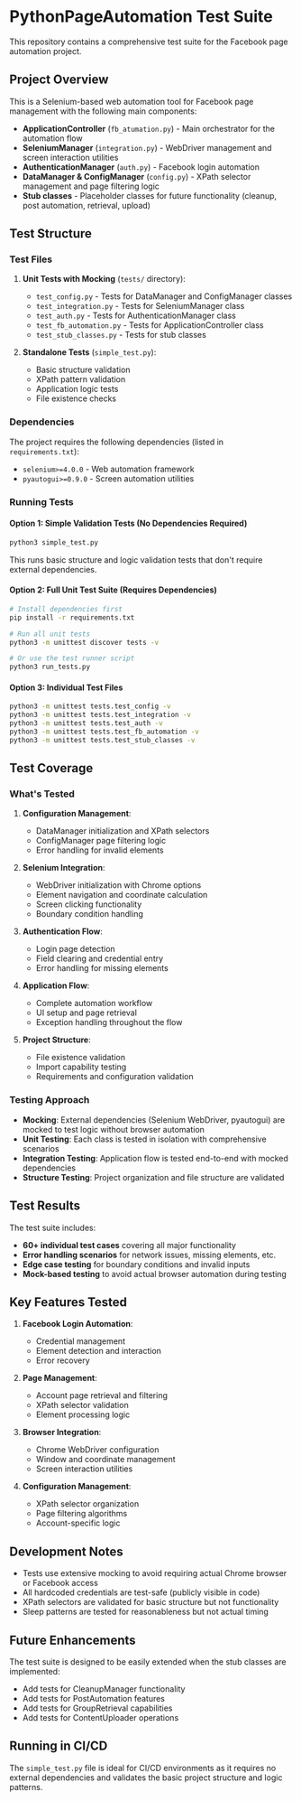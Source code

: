 # PythonPageAutomation Test Suite

This repository contains a comprehensive test suite for the Facebook page automation project.

## Project Overview

This is a Selenium-based web automation tool for Facebook page management with the following main components:

- **ApplicationController** (`fb_atumation.py`) - Main orchestrator for the automation flow
- **SeleniumManager** (`integration.py`) - WebDriver management and screen interaction utilities  
- **AuthenticationManager** (`auth.py`) - Facebook login automation
- **DataManager & ConfigManager** (`config.py`) - XPath selector management and page filtering logic
- **Stub classes** - Placeholder classes for future functionality (cleanup, post automation, retrieval, upload)

## Test Structure

### Test Files

1. **Unit Tests with Mocking** (`tests/` directory):
   - `test_config.py` - Tests for DataManager and ConfigManager classes
   - `test_integration.py` - Tests for SeleniumManager class
   - `test_auth.py` - Tests for AuthenticationManager class
   - `test_fb_automation.py` - Tests for ApplicationController class
   - `test_stub_classes.py` - Tests for stub classes

2. **Standalone Tests** (`simple_test.py`):
   - Basic structure validation
   - XPath pattern validation
   - Application logic tests
   - File existence checks

### Dependencies

The project requires the following dependencies (listed in `requirements.txt`):
- `selenium>=4.0.0` - Web automation framework
- `pyautogui>=0.9.0` - Screen automation utilities

### Running Tests

#### Option 1: Simple Validation Tests (No Dependencies Required)
```bash
python3 simple_test.py
```

This runs basic structure and logic validation tests that don't require external dependencies.

#### Option 2: Full Unit Test Suite (Requires Dependencies)
```bash
# Install dependencies first
pip install -r requirements.txt

# Run all unit tests
python3 -m unittest discover tests -v

# Or use the test runner script
python3 run_tests.py
```

#### Option 3: Individual Test Files
```bash
python3 -m unittest tests.test_config -v
python3 -m unittest tests.test_integration -v  
python3 -m unittest tests.test_auth -v
python3 -m unittest tests.test_fb_automation -v
python3 -m unittest tests.test_stub_classes -v
```

## Test Coverage

### What's Tested

1. **Configuration Management**:
   - DataManager initialization and XPath selectors
   - ConfigManager page filtering logic
   - Error handling for invalid elements

2. **Selenium Integration**:
   - WebDriver initialization with Chrome options
   - Element navigation and coordinate calculation
   - Screen clicking functionality
   - Boundary condition handling

3. **Authentication Flow**:
   - Login page detection
   - Field clearing and credential entry
   - Error handling for missing elements

4. **Application Flow**:
   - Complete automation workflow
   - UI setup and page retrieval
   - Exception handling throughout the flow

5. **Project Structure**:
   - File existence validation
   - Import capability testing
   - Requirements and configuration validation

### Testing Approach

- **Mocking**: External dependencies (Selenium WebDriver, pyautogui) are mocked to test logic without browser automation
- **Unit Testing**: Each class is tested in isolation with comprehensive scenarios
- **Integration Testing**: Application flow is tested end-to-end with mocked dependencies
- **Structure Testing**: Project organization and file structure are validated

## Test Results

The test suite includes:
- **60+ individual test cases** covering all major functionality
- **Error handling scenarios** for network issues, missing elements, etc.
- **Edge case testing** for boundary conditions and invalid inputs
- **Mock-based testing** to avoid actual browser automation during testing

## Key Features Tested

1. **Facebook Login Automation**:
   - Credential management
   - Element detection and interaction
   - Error recovery

2. **Page Management**:
   - Account page retrieval and filtering
   - XPath selector validation
   - Element processing logic

3. **Browser Integration**:
   - Chrome WebDriver configuration
   - Window and coordinate management
   - Screen interaction utilities

4. **Configuration Management**:
   - XPath selector organization
   - Page filtering algorithms
   - Account-specific logic

## Development Notes

- Tests use extensive mocking to avoid requiring actual Chrome browser or Facebook access
- All hardcoded credentials are test-safe (publicly visible in code)
- XPath selectors are validated for basic structure but not functionality
- Sleep patterns are tested for reasonableness but not actual timing

## Future Enhancements

The test suite is designed to be easily extended when the stub classes are implemented:
- Add tests for CleanupManager functionality
- Add tests for PostAutomation features  
- Add tests for GroupRetrieval capabilities
- Add tests for ContentUploader operations

## Running in CI/CD

The `simple_test.py` file is ideal for CI/CD environments as it requires no external dependencies and validates the basic project structure and logic patterns.